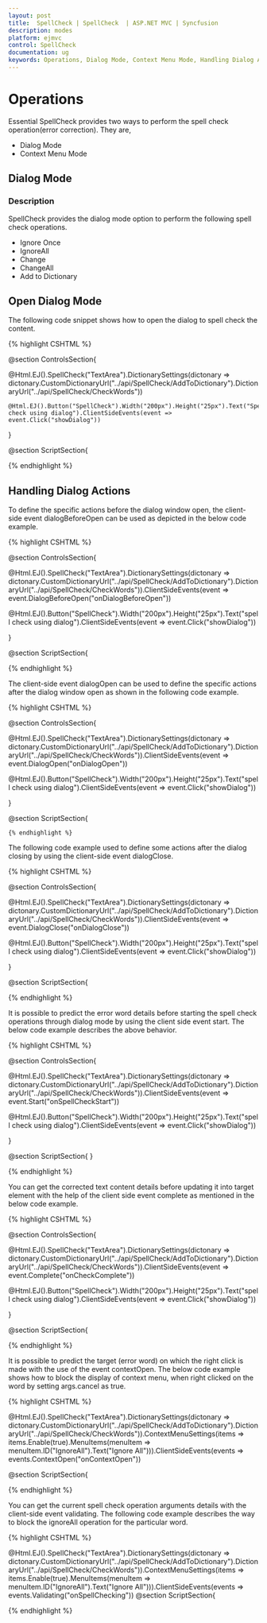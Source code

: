 ```yaml
---
layout: post
title:  SpellCheck | SpellCheck  | ASP.NET MVC | Syncfusion
description: modes
platform: ejmvc
control: SpellCheck 
documentation: ug
keywords: Operations, Dialog Mode, Context Menu Mode, Handling Dialog Actions, Context Menu Mode, Handling Menu Actions
---
```



# Operations

Essential SpellCheck provides two ways to perform the spell check operation(error correction). They are,

 * Dialog Mode
 * Context Menu Mode
 
## Dialog Mode

### Description

SpellCheck provides the dialog mode option to perform the following spell check operations.

 * Ignore Once
 * IgnoreAll
 * Change
 * ChangeAll
 * Add to Dictionary
 
## Open Dialog Mode

The following code snippet shows how to open the dialog to spell check the content.

{% highlight CSHTML %}

@section ControlsSection{

   @Html.EJ().SpellCheck("TextArea").DictionarySettings(dictonary => dictonary.CustomDictionaryUrl("../api/SpellCheck/AddToDictionary").DictionaryUrl("../api/SpellCheck/CheckWords"))
 
    @Html.EJ().Button("SpellCheck").Width("200px").Height("25px").Text("Spell check using dialog").ClientSideEvents(event => event.Click("showDialog"))
 
}
 
@section ScriptSection{
    <script type="text/javascript">
        function showDialog() {
            var spellObj = $("#TextArea").data("ejSpellCheck");
            spellObj.showInDialog();
        }
    </script>
	
{% endhighlight %}
	
## Handling Dialog Actions

To define the specific actions before the dialog window open, the client-side event dialogBeforeOpen can be used as depicted in the below code example.

{% highlight CSHTML %}

@section ControlsSection{

@Html.EJ().SpellCheck("TextArea").DictionarySettings(dictonary => dictonary.CustomDictionaryUrl("../api/SpellCheck/AddToDictionary").DictionaryUrl("../api/SpellCheck/CheckWords")).ClientSideEvents(event => event.DialogBeforeOpen("onDialogBeforeOpen"))
 
@Html.EJ().Button("SpellCheck").Width("200px").Height("25px").Text("spell check using dialog").ClientSideEvents(event => event.Click("showDialog"))

}

@section ScriptSection{
    <script type="text/javascript">
        function showDialog() {
            var spellObj = $("#TextArea").data("ejSpellCheck");
            spellObj.showInDialog();
        }
       function onDialogBeforeOpen(args) { 
             if (args.requestType == "dialogBeforeOpen") 
               {
                alert("dialog before open event triggered"); 
               } 
              }
    </script>

{% endhighlight %}
	
The client-side event dialogOpen can be used to define the specific actions after the dialog window open as shown in the following code example.

{% highlight CSHTML %}

@section ControlsSection{

@Html.EJ().SpellCheck("TextArea").DictionarySettings(dictonary => dictonary.CustomDictionaryUrl("../api/SpellCheck/AddToDictionary").DictionaryUrl("../api/SpellCheck/CheckWords")).ClientSideEvents(event => event.DialogOpen("onDialogOpen"))
 
@Html.EJ().Button("SpellCheck").Width("200px").Height("25px").Text("spell check using dialog").ClientSideEvents(event => event.Click("showDialog"))

}

@section ScriptSection{
    <script type="text/javascript">
        function showDialog() {
            var spellObj = $("#TextArea").data("ejSpellCheck");
            spellObj.showInDialog();
        }
       function onDialogOpen(args) { 
          if (args.requestType == "dialogOpen") 
              { 
               alert(args.targetText); 
            } }
    </script>

	{% endhighlight %}
	
	
The following code example used to define some actions after the dialog closing by using the client-side event dialogClose.

{% highlight CSHTML %}

@section ControlsSection{

@Html.EJ().SpellCheck("TextArea").DictionarySettings(dictonary => dictonary.CustomDictionaryUrl("../api/SpellCheck/AddToDictionary").DictionaryUrl("../api/SpellCheck/CheckWords")).ClientSideEvents(event => event.DialogClose("onDialogClose"))
 
@Html.EJ().Button("SpellCheck").Width("200px").Height("25px").Text("spell check using dialog").ClientSideEvents(event => event.Click("showDialog"))

}

@section ScriptSection{
    <script type="text/javascript">
        function showDialog() {
            var spellObj = $("#TextArea").data("ejSpellCheck");
            spellObj.showInDialog();
        }
       function onDialogClose(args) { 
           if (args.requestType == "dialogClose") 
            { 
             alert(args.updatedText); 
             } }    
        </script>
		
{% endhighlight %}

It is possible to predict the error word details before starting the spell check operations through dialog mode by using the client side event start. The below code example describes the above behavior.

{% highlight CSHTML %}

@section ControlsSection{

@Html.EJ().SpellCheck("TextArea").DictionarySettings(dictonary => dictonary.CustomDictionaryUrl("../api/SpellCheck/AddToDictionary").DictionaryUrl("../api/SpellCheck/CheckWords")).ClientSideEvents(event => event.Start("onSpellCheckStart"))
 
@Html.EJ().Button("SpellCheck").Width("200px").Height("25px").Text("spell check using dialog").ClientSideEvents(event => event.Click("showDialog"))

}

@section ScriptSection{
    <script type="text/javascript">
        function showDialog() {
            var spellObj = $("#TextArea").data("ejSpellCheck");
            spellObj.showInDialog();
        }
        function onSpellCheckStart(args) { 
             if (args.requestType == "spellCheckDialog") 
             { 
               alert(args.errorWords); 
             } }
        </script>
}

{% endhighlight %}

You can get the corrected text content details before updating it into target element with the help of the client side event complete as mentioned in the below code example.

{% highlight CSHTML %}

@section ControlsSection{

@Html.EJ().SpellCheck("TextArea").DictionarySettings(dictonary => dictonary.CustomDictionaryUrl("../api/SpellCheck/AddToDictionary").DictionaryUrl("../api/SpellCheck/CheckWords")).ClientSideEvents(event => event.Complete("onCheckComplete"))
 
@Html.EJ().Button("SpellCheck").Width("200px").Height("25px").Text("spell check using dialog").ClientSideEvents(event => event.Click("showDialog"))

}

@section ScriptSection{
    <script type="text/javascript">
        function showDialog() {
            var spellObj = $("#TextArea").data("ejSpellCheck");
            spellObj.showInDialog();
        }
        function onCheckComplete(args) { 
             if (args.requestType == "changeErrorWord") 
              { 
                alert(args.targetText); 
               
              } }
        </script>

{% endhighlight %}

## Context Menu Mode

SpellCheck provides default context menu options to perform the spell check operations. It also allows to define additional custom context menu options.

The options that are available under contextMenuSettings are as follows,
 * enable - Enables/disables the context menu option in SpellCheck.
 * menuItems - Contains the options to perform spell check operations.

## Default Menu Options

The menu items contains the following options to perform the spell check operation.

 * IgnoreAll
 * Add to Dictionary

The following code snippet shows how to enable the context menu settings in SpellCheck and to make use of it with default available options.

{% highlight CSHTML %}

@Html.EJ().SpellCheck("TextArea").DictionarySettings(dictonary => dictonary.CustomDictionaryUrl("../api/SpellCheck/AddToDictionary").DictionaryUrl("../api/SpellCheck/CheckWords")).ContextMenuSettings(items=>items.Enable(true).MenuItems(menuItem=>menuItem.ID("IgnoreAll").Text("Ignore All")))


{% endhighlight %}

N> For default menu items, the id must be defined the same as mentioned in the above code example – as we have processed the menus based on this id within our source.

## Custom Menu Options

Apart from the default available options, it is also possible to add custom menu options to the context-menu list.
The following code example depicts how to add the custom menu items into the context menu settings.

{% highlight CSHTML %}

@Html.EJ().SpellCheck("TextArea").DictionarySettings(dictonary => dictonary.CustomDictionaryUrl("../api/SpellCheck/AddToDictionary").DictionaryUrl("../api/SpellCheck/CheckWords")).ContextMenuSettings(items=>items.Enable(true).MenuItems(menuItem=>menuItem.ID("IgnoreAll").Text("Ignore All")))

{% endhighlight %}

N> The id given for the custom menu items must be unique.

## Handling Menu Actions

The client-side event contextClick can be used to define specific actions when a click made on the custom menu items. The following code example describes the above behavior.

{% highlight CSHTML %}

@section ControlsSection{

@Html.EJ().SpellCheck("TextArea").DictionarySettings(dictonary => dictonary.CustomDictionaryUrl("../api/SpellCheck/AddToDictionary").DictionaryUrl("../api/SpellCheck/CheckWords")).ContextMenuSettings(items => items.Enable(true).MenuItems(menuItem => menuItem.ID("IgnoreAll").Text("Ignore All"))).ClientSideEvents(events => events.ContextClick("onCustomMenuClick"))

}

@section ScriptSection{
    <script type="text/javascript">
        function onCustomMenuClick(args) { 
                if (args.selectedOption == "Ignore") 
                   { 
                     alert("Custom menu clicked");
                   } }
        </script>

{% endhighlight %}

It is possible to predict the target (error word) on which the right click is made with the use of the event contextOpen. The below code example shows how to block the display of context menu, when right clicked on the word by setting args.cancel as true.

{% highlight CSHTML %}

@Html.EJ().SpellCheck("TextArea").DictionarySettings(dictonary => dictonary.CustomDictionaryUrl("../api/SpellCheck/AddToDictionary").DictionaryUrl("../api/SpellCheck/CheckWords")).ContextMenuSettings(items => items.Enable(true).MenuItems(menuItem => menuItem.ID("IgnoreAll").Text("Ignore All"))).ClientSideEvents(events => events.ContextOpen("onContextOpen"))

@section ScriptSection{
    <script type="text/javascript">
        function onContextOpen (args) { 
                if (args.selectedOption == "Ignore") 
                   { 
                     alert("Custom menu clicked");
                   } }
        </script>

{% endhighlight %}

You can get the current spell check operation arguments details with the client-side event validating. The following code example describes the way to block the ignoreAll operation for the particular word.

{% highlight CSHTML %}

@Html.EJ().SpellCheck("TextArea").DictionarySettings(dictonary => dictonary.CustomDictionaryUrl("../api/SpellCheck/AddToDictionary").DictionaryUrl("../api/SpellCheck/CheckWords")).ContextMenuSettings(items => items.Enable(true).MenuItems(menuItem => menuItem.ID("IgnoreAll").Text("Ignore All"))).ClientSideEvents(events => events.Validating("onSpellChecking"))
@section ScriptSection{
    <script type="text/javascript">
        function onSpellChecking (args) { 
                if (args.selectedOption == "Ignore") 
                   { 
                     alert("Custom menu clicked");
                   } }
        </script>
		
{% endhighlight %}
